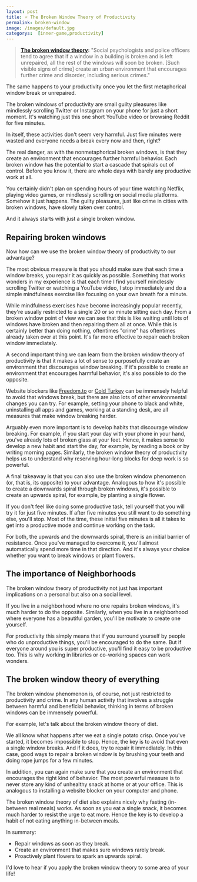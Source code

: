 ```yaml
---
layout: post
title: ⭐️ The Broken Window Theory of Productivity
permalink: broken-window
image: /images/default.jpg
categorys:  [inner-game,productivity]
---
```


>**[The broken window theory](https://en.wikipedia.org/wiki/Broken_windows_theory):** "Social psychologists and police officers tend to agree that if a window in a building is broken and is left unrepaired, all the rest of the windows will soon be broken. [Such visible signs of crime] create an urban environment that encourages further crime and disorder, including serious crimes."

The same happens to your productivity once you let the first metaphorical window break or unrepaired. 

The broken windows of productivity are small guilty pleasures like mindlessly scrolling Twitter or Instagram on your phone for just a short moment. It's watching just this one short YouTube video or browsing Reddit for five minutes.

In itself, these activities don't seem very harmful. Just five minutes were wasted and everyone needs a break every now and then, right?

The real danger, as with the nonmetaphorical broken windows, is that they create an environment that encourages further harmful behavior. Each broken window has the potential to start a cascade that spirals out of control. Before you know it, there are whole days with barely any productive work at all. 

You certainly didn't plan on spending hours of your time watching Netflix, playing video games, or mindlessly scrolling on social media platforms. Somehow it just happens. The guilty pleasures, just like crime in cities with broken windows, have slowly taken over control. 

And it always starts with just a single broken window.

## Repairing broken windows

Now how can we use the broken window theory of productivity to our advantage?

The most obvious measure is that you should make sure that each time a window breaks, you repair it as quickly as possible. Something that works wonders in my experience is that each time I find yourself mindlessly scrolling Twitter or watching a YouTube video, I stop immediately and do a simple mindfulness exercise like focusing on your own breath for a minute. 

While mindfulness exercises have become increasingly popular recently, they're usually restricted to a single 20 or so minute sitting each day. From a broken window point of view we can see that this is like waiting until lots of windows have broken and then repairing them all at once. While this is certainly better than doing nothing, oftentimes "crime" has oftentimes already taken over at this point. It's far more effective to repair each broken window immediately.

A second important thing we can learn from the broken window theory of productivity is that it makes a lot of sense to purposefully create an environment that discourages window breaking. If it's possible to create an environment that encourages harmful behavior, it's also possible to do the opposite. 

Website blockers like [Freedom.to](http://freedom.to) or [Cold Turkey](https://getcoldturkey.com/) can be immensely helpful to avoid that windows break, but there are also lots of other environmental changes you can try. For example, setting your phone to black and white, uninstalling all apps and games, working at a standing desk, are all measures that make window breaking harder. 

Arguably even more important is to develop habits that discourage window breaking. For example, if you start your day with your phone in your hand, you've already lots of broken glass at your feet. Hence, it makes sense to develop a new habit and start the day, for example, by reading a book or by writing morning pages. Similarly, the broken window theory of productivity helps us to understand why reserving hour-long blocks for deep work is so powerful.

A final takeaway is that you can also use the broken window phenomenon (or, that is, its opposite) to your advantage. Analogous to how it's possible to create a downwards spiral through broken windows, it's possible to create an upwards spiral, for example, by planting a single flower.

If you don't feel like doing some productive task, tell yourself that you will try it for just five minutes. If after five minutes you still want to do something else, you'll stop. Most of the time, these initial five minutes is all it takes to get into a productive mode and continue working on the task. 

For both, the upwards and the downwards spiral, there is an initial barrier of resistance. Once you've managed to overcome it, you'll almost automatically spend more time in that direction. And it's always your choice whether you want to break windows or plant flowers. 

## The importance of Neighborhoods

The broken window theory of productivity not just has important implications on a personal but also on a social level. 

If you live in a neighborhood where no one repairs broken windows, it's much harder to do the opposite. Similarly, when you live in a neighborhood where everyone has a beautiful garden, you'll be motivate to create one yourself.

For productivity this simply means that if you surround yourself by people who do unproductive things, you'll be encouraged to do the same. But if everyone around you is super productive, you'll find it easy to be productive too. This is why working in libraries or co-working spaces can work wonders. 

## The broken window theory of everything

The broken window phenomenon is, of course, not just restricted to productivity and crime. In any human activity that involves a struggle between harmful and beneficial behavior, thinking in terms of broken windows can be immensely powerful.

For example, let's talk about the broken window theory of diet. 

We all know what happens after we eat a single potato crisp. Once you've started, it becomes impossible to stop. Hence, the key is to avoid that even a single window breaks. And if it does, try to repair it immediately. In this case, good ways to repair a broken window is by brushing your teeth and doing rope jumps for a few minutes. 

In addition, you can again make sure that you create an environment that encourages the right kind of behavior. The most powerful measure is to never store any kind of unhealthy snack at home or at your office. This is analogous to installing a website blocker on your computer and phone. 

The broken window theory of diet also explains nicely why fasting (in-between real meals) works. As soon as you eat a single snack, it becomes much harder to resist the urge to eat more. Hence the key is to develop a habit of not eating anything in-between meals. 

In summary:

- Repair windows as soon as they break.
- Create an environment that makes sure windows rarely break.
- Proactively plant flowers to spark an upwards spiral.

I'd love to hear if you apply the broken window theory to some area of your life!
